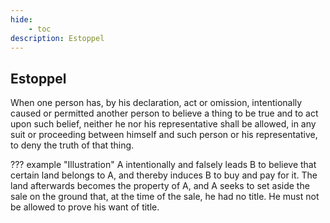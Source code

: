 ```yaml
---
hide:
    - toc
description: Estoppel
---
```


## Estoppel

When one person has, by his declaration, act or omission, intentionally caused or permitted another person to believe a thing to be true and to act upon such belief, neither he nor his representative shall be allowed, in any suit or proceeding between himself and such person or his representative, to deny the truth of that thing.

??? example "Illustration"
    A intentionally and falsely leads B to believe that certain land belongs to A, and thereby induces B to buy and pay for it. The land afterwards becomes the property of A, and A seeks to set aside the sale on the ground that, at the time of the sale, he had no title. He must not be allowed to prove his want of title.
